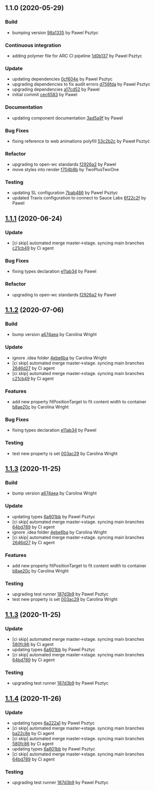 <a name="1.1.0"></a>
## 1.1.0 (2020-05-29)

### Build

* bumping version [98a1335](https://github.com/anypoint-web-components/anypoint-dropdown/commit/98a13351d5e36d0a390fc8fe4d98d19dda2d59e3) by Pawel Psztyc


### Continuous integration

* adding polymer file for ARC CI pipeline [1d0b137](https://github.com/anypoint-web-components/anypoint-dropdown/commit/1d0b1370b86650045cf2329a0908c7b3b9ecd499) by Pawel Psztyc


### Update

* updating dependencies [0cf604e](https://github.com/anypoint-web-components/anypoint-dropdown/commit/0cf604e7e968a0d56fb8842b1af6393ee6461ff6) by Pawel Psztyc
* upgrading dependencies to fix audit errors [d756fda](https://github.com/anypoint-web-components/anypoint-dropdown/commit/d756fdad91debab3caa2a687a6033be3e4404f15) by Pawel Psztyc
* upgrading dependencies [a17cd52](https://github.com/anypoint-web-components/anypoint-dropdown/commit/a17cd52c1762998eadaa2469861a550418d6b2bc) by Pawel
* initial commit [cec6583](https://github.com/anypoint-web-components/anypoint-dropdown/commit/cec658370da9e368cb67ee70a02f14e8b4f891b2) by Pawel


### Documentation

* updating component documentation [3ad5a9f](https://github.com/anypoint-web-components/anypoint-dropdown/commit/3ad5a9fd2034d682fff7eb06e9d1a5a2e76df07c) by Pawel


### Bug Fixes

* fixing reference to web animations polyfill [53c2b2c](https://github.com/anypoint-web-components/anypoint-dropdown/commit/53c2b2ce01dff65c57fac1d02fd728ab798837d6) by Paweł Psztyć


### Refactor

* upgrading to open-wc standards [f2926a2](https://github.com/anypoint-web-components/anypoint-dropdown/commit/f2926a22b1a6691a3a1047981b0ce42695a6d7aa) by Pawel
* move styles into render [f704b8b](https://github.com/anypoint-web-components/anypoint-dropdown/commit/f704b8ba82efa001c370abb79079c32b68a99149) by TwoPlusTwoOne


### Testing

* updating SL configuration [7bab486](https://github.com/anypoint-web-components/anypoint-dropdown/commit/7bab4864bc85a66f555dfbb0701469e7480fb743) by Pawel Psztyc
* updated Travis configuration to connect to Sauce Labs [6f22c2f](https://github.com/anypoint-web-components/anypoint-dropdown/commit/6f22c2fbe6dd7326988160c28ebeb0d4ae8d78ee) by Pawel


<a name="1.1.1"></a>
## [1.1.1](https://github.com/anypoint-web-components/anypoint-dropdown/compare/1.0.1...1.1.1) (2020-06-24)

### Update

* [ci skip] automated merge master->stage. syncing main branches [c21cb49](https://github.com/anypoint-web-components/anypoint-dropdown/commit/c21cb49614c5887a2d82ee8cf169870f6f1278db) by Ci agent


### Bug Fixes

* fixing types declaration [e11ab34](https://github.com/anypoint-web-components/anypoint-dropdown/commit/e11ab34f7b3e4fa13db9a7a56de5629f09f21f1c) by Pawel


### Refactor

* upgrading to open-wc standards [f2926a2](https://github.com/anypoint-web-components/anypoint-dropdown/commit/f2926a22b1a6691a3a1047981b0ce42695a6d7aa) by Pawel


<a name="1.1.2"></a>
## [1.1.2](https://github.com/anypoint-web-components/anypoint-dropdown/compare/1.1.0...1.1.2) (2020-07-06)

### Build

* bump version [a674aea](https://github.com/anypoint-web-components/anypoint-dropdown/commit/a674aeafd5b3d4e11328b713ceb17878dee9ca27) by Carolina Wright


### Update

* ignore .idea folder [4ebe6ba](https://github.com/anypoint-web-components/anypoint-dropdown/commit/4ebe6ba118d860ddd003b35e8d2919e8f9afbbf3) by Carolina Wright
* [ci skip] automated merge master->stage. syncing main branches [2646d27](https://github.com/anypoint-web-components/anypoint-dropdown/commit/2646d2707dbc2c7c087f13b5dd7a9ba7956e0b9a) by Ci agent
* [ci skip] automated merge master->stage. syncing main branches [c21cb49](https://github.com/anypoint-web-components/anypoint-dropdown/commit/c21cb49614c5887a2d82ee8cf169870f6f1278db) by Ci agent


### Features

* add new property fitPositionTarget to fit content width to container [b8ae20c](https://github.com/anypoint-web-components/anypoint-dropdown/commit/b8ae20c851477f96f1a3dfc1913349c4293350b6) by Carolina Wright


### Bug Fixes

* fixing types declaration [e11ab34](https://github.com/anypoint-web-components/anypoint-dropdown/commit/e11ab34f7b3e4fa13db9a7a56de5629f09f21f1c) by Pawel


### Testing

* test new property is set [003ac29](https://github.com/anypoint-web-components/anypoint-dropdown/commit/003ac29e43ea4ef054a7594e01532238def1e1a6) by Carolina Wright


<a name="1.1.3"></a>
## [1.1.3](https://github.com/anypoint-web-components/anypoint-dropdown/compare/1.1.1...1.1.3) (2020-11-25)

### Build

* bump version [a674aea](https://github.com/anypoint-web-components/anypoint-dropdown/commit/a674aeafd5b3d4e11328b713ceb17878dee9ca27) by Carolina Wright


### Update

* updating types [6a601bb](https://github.com/anypoint-web-components/anypoint-dropdown/commit/6a601bb1440e2d9270147949672c83e9b6588817) by Pawel Psztyc
* [ci skip] automated merge master->stage. syncing main branches [64bd789](https://github.com/anypoint-web-components/anypoint-dropdown/commit/64bd7894d39b3f37e4595ce260cc1e44be978bdc) by Ci agent
* ignore .idea folder [4ebe6ba](https://github.com/anypoint-web-components/anypoint-dropdown/commit/4ebe6ba118d860ddd003b35e8d2919e8f9afbbf3) by Carolina Wright
* [ci skip] automated merge master->stage. syncing main branches [2646d27](https://github.com/anypoint-web-components/anypoint-dropdown/commit/2646d2707dbc2c7c087f13b5dd7a9ba7956e0b9a) by Ci agent


### Features

* add new property fitPositionTarget to fit content width to container [b8ae20c](https://github.com/anypoint-web-components/anypoint-dropdown/commit/b8ae20c851477f96f1a3dfc1913349c4293350b6) by Carolina Wright


### Testing

* upgrading test runner [187d3b9](https://github.com/anypoint-web-components/anypoint-dropdown/commit/187d3b96bf6268a10ffe4ce98346623e40c05fef) by Pawel Psztyc
* test new property is set [003ac29](https://github.com/anypoint-web-components/anypoint-dropdown/commit/003ac29e43ea4ef054a7594e01532238def1e1a6) by Carolina Wright


<a name="1.1.3"></a>
## [1.1.3](https://github.com/anypoint-web-components/anypoint-dropdown/compare/1.1.2...1.1.3) (2020-11-25)

### Update

* [ci skip] automated merge master->stage. syncing main branches [580fc86](https://github.com/anypoint-web-components/anypoint-dropdown/commit/580fc861e7c202740c8b6ccaf909e6d66fee3116) by Ci agent
* updating types [6a601bb](https://github.com/anypoint-web-components/anypoint-dropdown/commit/6a601bb1440e2d9270147949672c83e9b6588817) by Pawel Psztyc
* [ci skip] automated merge master->stage. syncing main branches [64bd789](https://github.com/anypoint-web-components/anypoint-dropdown/commit/64bd7894d39b3f37e4595ce260cc1e44be978bdc) by Ci agent


### Testing

* upgrading test runner [187d3b9](https://github.com/anypoint-web-components/anypoint-dropdown/commit/187d3b96bf6268a10ffe4ce98346623e40c05fef) by Pawel Psztyc


<a name="1.1.4"></a>
## [1.1.4](https://github.com/anypoint-web-components/anypoint-dropdown/compare/1.1.2...1.1.4) (2020-11-26)

### Update

* updating types [6a222a1](https://github.com/anypoint-web-components/anypoint-dropdown/commit/6a222a10593e16b8ac5dcaed1504738008a674e1) by Pawel Psztyc
* [ci skip] automated merge master->stage. syncing main branches [ba22c8e](https://github.com/anypoint-web-components/anypoint-dropdown/commit/ba22c8e35793f8a7f3be160c85b6bb02c7cfa636) by Ci agent
* [ci skip] automated merge master->stage. syncing main branches [580fc86](https://github.com/anypoint-web-components/anypoint-dropdown/commit/580fc861e7c202740c8b6ccaf909e6d66fee3116) by Ci agent
* updating types [6a601bb](https://github.com/anypoint-web-components/anypoint-dropdown/commit/6a601bb1440e2d9270147949672c83e9b6588817) by Pawel Psztyc
* [ci skip] automated merge master->stage. syncing main branches [64bd789](https://github.com/anypoint-web-components/anypoint-dropdown/commit/64bd7894d39b3f37e4595ce260cc1e44be978bdc) by Ci agent


### Testing

* upgrading test runner [187d3b9](https://github.com/anypoint-web-components/anypoint-dropdown/commit/187d3b96bf6268a10ffe4ce98346623e40c05fef) by Pawel Psztyc


